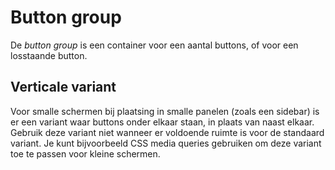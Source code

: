 <!-- @license CC0-1.0 -->

# Button group

De _button group_ is een container voor een aantal buttons, of voor een losstaande button.

## Verticale variant

Voor smalle schermen bij plaatsing in smalle panelen (zoals een sidebar) is er een variant waar buttons onder elkaar staan, in plaats van naast elkaar. Gebruik deze variant niet wanneer er voldoende ruimte is voor de standaard variant. Je kunt bijvoorbeeld CSS media queries gebruiken om deze variant toe te passen voor kleine schermen.
